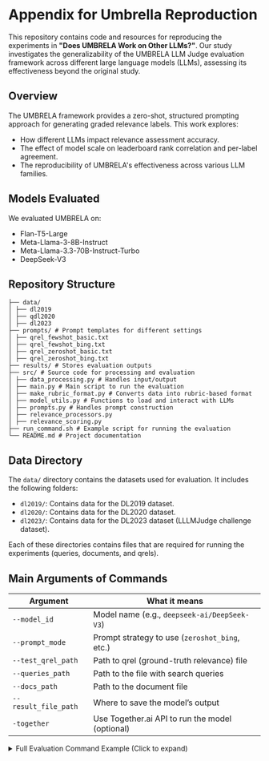 # Appendix for Umbrella Reproduction



This repository contains code and resources for reproducing the experiments in **"Does UMBRELA Work on Other LLMs?"**. Our study investigates the generalizability of the UMBRELA LLM Judge evaluation framework across different large language models (LLMs), assessing its effectiveness beyond the original study.

## Overview
The UMBRELA framework provides a zero-shot, structured prompting approach for generating graded relevance labels. This work explores:
- How different LLMs impact relevance assessment accuracy.
- The effect of model scale on leaderboard rank correlation and per-label agreement.
- The reproducibility of UMBRELA's effectiveness across various LLM families.


## Models Evaluated

We evaluated UMBRELA on:

- Flan-T5-Large
- Meta-Llama-3-8B-Instruct
- Meta-Llama-3.3-70B-Instruct-Turbo
- DeepSeek-V3


## Repository Structure
```
├── data/ 
│ ├── dl2019 
│ ├── qdl2020
│ ├── dl2023 
├── prompts/ # Prompt templates for different settings 
│ ├── qrel_fewshot_basic.txt 
│ ├── qrel_fewshot_bing.txt 
│ ├── qrel_zeroshot_basic.txt 
│ ├── qrel_zeroshot_bing.txt 
├── results/ # Stores evaluation outputs 
├── src/ # Source code for processing and evaluation 
│ ├── data_processing.py # Handles input/output
│ ├── main.py # Main script to run the evaluation 
│ ├── make_rubric_format.py # Converts data into rubric-based format 
│ ├── model_utils.py # Functions to load and interact with LLMs 
│ ├── prompts.py # Handles prompt construction 
│ ├── relevance_processors.py 
│ ├── relevance_scoring.py 
├── run_command.sh # Example script for running the evaluation 
└── README.md # Project documentation
```


## Data Directory

The `data/` directory contains the datasets used for evaluation. It includes the following folders:

- `dl2019/`: Contains data for the DL2019 dataset.
- `dl2020/`: Contains data for the DL2020 dataset.
- `dl2023/`: Contains data for the DL2023 dataset (LLLMJudge challenge dataset).

Each of these directories contains files that are required for running the experiments (queries, documents, and qrels).


## Main Arguments of Commands

| Argument             | What it means                                      |
|----------------------|----------------------------------------------------|
| `--model_id`         | Model name (e.g., `deepseek-ai/DeepSeek-V3`) |
| `--prompt_mode`      | Prompt strategy to use (`zeroshot_bing`, etc.)    |
| `--test_qrel_path`   | Path to qrel (ground-truth relevance) file        |
| `--queries_path`     | Path to the file with search queries               |
| `--docs_path`        | Path to the document file                          |
| `--result_file_path` | Where to save the model’s output                   |
| `-together`          | Use Together.ai API to run the model (optional)   |



<details>
  <summary>Full Evaluation Command Example (Click to expand)</summary>


```
python src/main.py \
  --model_id "<MODEL_ID>" \
  --test_qrel_path "<PATH_TO_QREL_FILE>" \
  --queries_path "<PATH_TO_QUERIES_FILE>" \
  --docs_path "<PATH_TO_DOCUMENTS_FILE>" \
  --prompt_mode "<PROMPT_MODE>" \
  --result_file_path "<OUTPUT_RESULT_FILE>" \
  -together (Only if you want to run a model with Together AI API )
```

Example of Usage (DeepSeek-V3 on TREC DL2020)
```
python src/main.py \
  --model_id "deepseek-ai/DeepSeek-V3" \
  --test_qrel_path "./data/dl2020/2020qrels-pass.txt" \
  --queries_path "./data/dl2020/msmarco-test2020-queries.tsv" \
  --docs_path "./data/dl2020/dl2020_document.jsonl" \
  --prompt_mode "zeroshot_bing" \
  --result_file_path "./results/dl20_test_zeroshot_bing_DSV3.txt" \
  -together


```
</details>
